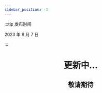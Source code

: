 ```yaml
---
sidebar_position: -3
---
```


:::tip 发布时间

2023 年 8 月 7 日

:::

<center>
    <h1>更新中...</h1>
    <h2>敬请期待</h2>
</center>